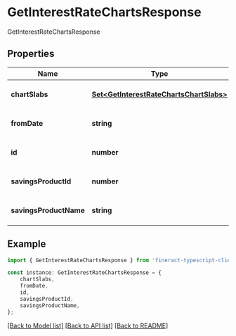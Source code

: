 # GetInterestRateChartsResponse

GetInterestRateChartsResponse

## Properties

Name | Type | Description | Notes
------------ | ------------- | ------------- | -------------
**chartSlabs** | [**Set&lt;GetInterestRateChartsChartSlabs&gt;**](GetInterestRateChartsChartSlabs.md) |  | [optional] [default to undefined]
**fromDate** | **string** |  | [optional] [default to undefined]
**id** | **number** |  | [optional] [default to undefined]
**savingsProductId** | **number** |  | [optional] [default to undefined]
**savingsProductName** | **string** |  | [optional] [default to undefined]

## Example

```typescript
import { GetInterestRateChartsResponse } from 'fineract-typescript-client';

const instance: GetInterestRateChartsResponse = {
    chartSlabs,
    fromDate,
    id,
    savingsProductId,
    savingsProductName,
};
```

[[Back to Model list]](../README.md#documentation-for-models) [[Back to API list]](../README.md#documentation-for-api-endpoints) [[Back to README]](../README.md)
